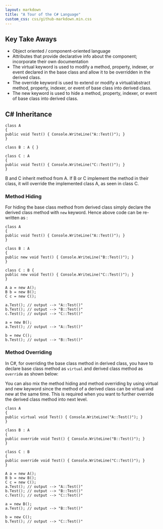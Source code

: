 ```yaml
---
layout: markdown
title: "A Tour of the C# Language"
custom_css: css/github-markdown.min.css
---
```


## Key Take Aways

 - Object oriented / component-oriented language
 - Attributes that provide declarative info about the component; incorporate their own documentation
 - The virtual keyword is used to modify a method, property, indexer, or event declared in the base class and allow it to be overridden in the derived class.
 - The override keyword is used to extend or modify a virtual/abstract method, property, indexer, or event of base class into derived class.
 - The new keyword is used to hide a method, property, indexer, or event of base class into derived class.

## C# Inheritance
```
class A
{
public void Test() { Console.WriteLine("A::Test()"); }
}

class B : A { }

class C : A
{
public void Test() { Console.WriteLine("C::Test()"); }
}
```
B and C inherit method from A. If B or C implement the method in their class, it will override the implemented class A, as seen in class C.

### Method Hiding

For hiding the base class method from derived class simply declare the derived class method with `new` keyword. Hence above code can be re-written as :

```
class A
{
public void Test() { Console.WriteLine("A::Test()"); }
}

class B : A
{
public new void Test() { Console.WriteLine("B::Test()"); }
}

class C : B {
public new void Test() { Console.WriteLine("C::Test()"); }
}

A a = new A();
B b = new B();
C c = new C();

a.Test(); // output --> "A::Test()"
b.Test(); // output --> "B::Test()"
c.Test(); // output --> "C::Test()"

a = new B();
a.Test(); // output --> "A::Test()"

b = new C();
b.Test(); // output --> "B::Test()"
```

### Method Overriding

In C#, for overriding the base class method in derived class, you have to declare base class method as `virtual` and derived class method as `override` as shown below:

You can also mix the method hiding and method overriding by using virtual and new keyword since the method of a derived class can be virtual and new at the same time.
This is required when you want to further override the derived class method into next level.
```
class A
{
public virtual void Test() { Console.WriteLine("A::Test()"); }
}

class B : A
{
public override void Test() { Console.WriteLine("B::Test()"); }
}

class C : B
{
public override void Test() { Console.WriteLine("C::Test()"); }
}

A a = new A();
B b = new B();
C c = new C();
a.Test(); // output --> "A::Test()"
b.Test(); // output --> "B::Test()"
c.Test(); // output --> "C::Test()"

a = new B();
a.Test(); // output --> "B::Test()"

b = new C();
b.Test(); // output --> "C::Test()"
```
